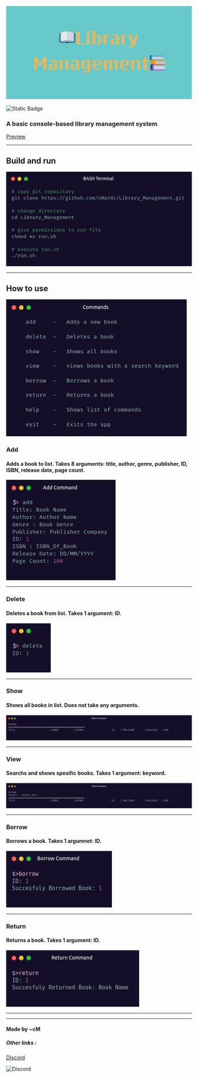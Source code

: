 <img src="img/bannerLib.png" alt="Banner" Title="Library Management">


![Static Badge](https://img.shields.io/badge/Language-C%2B%2B-blue)


<h3>A basic console-based library management system</h3>



[Preview](https://github.com/cMardc/Library_Management/assets/130239955/fb555209-a8ac-41e5-b7e8-fddcac66a0c1)




<hr>
<h2>Build and run</h2>
<img src="img/build.png" alt="BASH Terminal" Title="Build and run">
<hr>

<h2>How to use</h2>
<img src="img/commands.png" alt="Commands" Title="Commands">


<h3>Add</h3>
<h4>Adds a book to list. Takes 8 arguments: title, author, genre, publisher, ID, ISBN, release date, page count.</h4>
<img src="img/Add.png" alt="Commands" Title="Commands"><br><hr>
<h3>Delete</h3>
<h4>Deletes a book from list. Takes 1 argument: ID.</h4>
<img src="img/deletecmd.png" alt="Commands" Title="Commands"><br><hr>
<h3>Show</h3>
<h4>Shows all books in list. Does not take any arguments.</h4>
<img src="img/showcmd.png" alt="Commands" Title="Commands"><br><hr>
<h3>View</h3>
<h4>Searchs and shows spesific books. Takes 1 argument: keyword.</h4>
<img src="img/viewcmd.png" alt="Commands" Title="Commands"><br><hr>
<h3>Borrow</h3>
<h4>Borrows a book. Takes 1 argumnet: ID.</h4>
<img src="img/borrowcmd.png" alt="Commands" Title="Commands"><br><hr>
<h3>Return</h3>
<h4>Returns a book. Takes 1 argument: ID.</h4>
<img src="img/returncmd.png" alt="Commands" Title="Commands"><br>
<hr>

<hr>
<h4>Made by ~cM</h4>
<h5>Other links : </h5>
<a href="https://discord.gg/5W4XtHkc6g">Discord</a>

![Discord](https://img.shields.io/discord/1051030547402588170)
